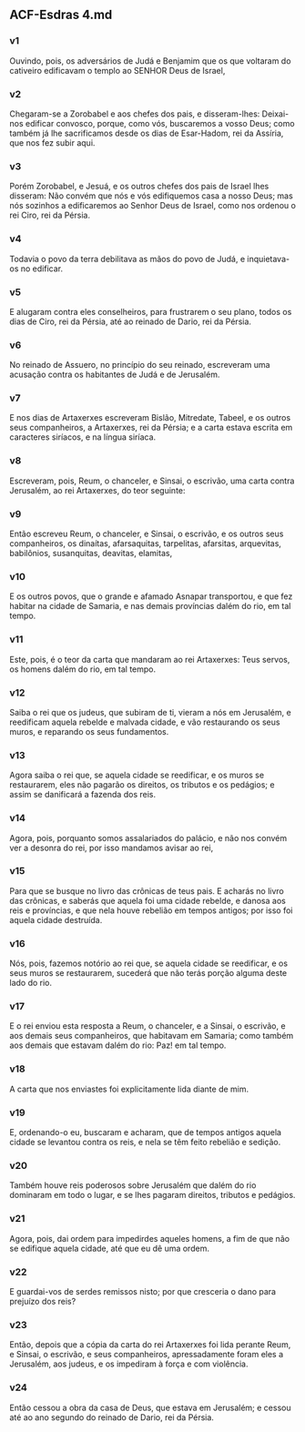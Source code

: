 ## ACF-Esdras 4.md
### v1
 Ouvindo, pois, os adversários de Judá e Benjamim que os que voltaram do cativeiro edificavam o templo ao SENHOR Deus de Israel,
### v2
 Chegaram-se a Zorobabel e aos chefes dos pais, e disseram-lhes: Deixai-nos edificar convosco, porque, como vós, buscaremos a vosso Deus; como também já lhe sacrificamos desde os dias de Esar-Hadom, rei da Assíria, que nos fez subir aqui.
### v3
 Porém Zorobabel, e Jesuá, e os outros chefes dos pais de Israel lhes disseram: Não convém que nós e vós edifiquemos casa a nosso Deus; mas nós sozinhos a edificaremos ao Senhor Deus de Israel, como nos ordenou o rei Ciro, rei da Pérsia.
### v4
 Todavia o povo da terra debilitava as mãos do povo de Judá, e inquietava-os no edificar.
### v5
 E alugaram contra eles conselheiros, para frustrarem o seu plano, todos os dias de Ciro, rei da Pérsia, até ao reinado de Dario, rei da Pérsia.
### v6
 No reinado de Assuero, no princípio do seu reinado, escreveram uma acusação contra os habitantes de Judá e de Jerusalém.
### v7
 E nos dias de Artaxerxes escreveram Bislão, Mitredate, Tabeel, e os outros seus companheiros, a Artaxerxes, rei da Pérsia; e a carta estava escrita em caracteres siríacos, e na língua siríaca.
### v8
 Escreveram, pois, Reum, o chanceler, e Sinsai, o escrivão, uma carta contra Jerusalém, ao rei Artaxerxes, do teor seguinte:
### v9
 Então escreveu Reum, o chanceler, e Sinsai, o escrivão, e os outros seus companheiros, os dinaítas, afarsaquitas, tarpelitas, afarsitas, arquevitas, babilônios, susanquitas, deavitas, elamitas,
### v10
 E os outros povos, que o grande e afamado Asnapar transportou, e que fez habitar na cidade de Samaria, e nas demais províncias dalém do rio, em tal tempo.
### v11
 Este, pois, é o teor da carta que mandaram ao rei Artaxerxes: Teus servos, os homens dalém do rio, em tal tempo.
### v12
 Saiba o rei que os judeus, que subiram de ti, vieram a nós em Jerusalém, e reedificam aquela rebelde e malvada cidade, e vão restaurando os seus muros, e reparando os seus fundamentos.
### v13
 Agora saiba o rei que, se aquela cidade se reedificar, e os muros se restaurarem, eles não pagarão os direitos, os tributos e os pedágios; e assim se danificará a fazenda dos reis.
### v14
 Agora, pois, porquanto somos assalariados do palácio, e não nos convém ver a desonra do rei, por isso mandamos avisar ao rei,
### v15
 Para que se busque no livro das crônicas de teus pais. E acharás no livro das crônicas, e saberás que aquela foi uma cidade rebelde, e danosa aos reis e províncias, e que nela houve rebelião em tempos antigos; por isso foi aquela cidade destruída.
### v16
 Nós, pois, fazemos notório ao rei que, se aquela cidade se reedificar, e os seus muros se restaurarem, sucederá que não terás porção alguma deste lado do rio.
### v17
 E o rei enviou esta resposta a Reum, o chanceler, e a Sinsai, o escrivão, e aos demais seus companheiros, que habitavam em Samaria; como também aos demais que estavam dalém do rio: Paz! em tal tempo.
### v18
 A carta que nos enviastes foi explicitamente lida diante de mim.
### v19
 E, ordenando-o eu, buscaram e acharam, que de tempos antigos aquela cidade se levantou contra os reis, e nela se têm feito rebelião e sedição.
### v20
 Também houve reis poderosos sobre Jerusalém que dalém do rio dominaram em todo o lugar, e se lhes pagaram direitos, tributos e pedágios.
### v21
 Agora, pois, dai ordem para impedirdes aqueles homens, a fim de que não se edifique aquela cidade, até que eu dê uma ordem.
### v22
 E guardai-vos de serdes remissos nisto; por que cresceria o dano para prejuízo dos reis?
### v23
 Então, depois que a cópia da carta do rei Artaxerxes foi lida perante Reum, e Sinsai, o escrivão, e seus companheiros, apressadamente foram eles a Jerusalém, aos judeus, e os impediram à força e com violência.
### v24
 Então cessou a obra da casa de Deus, que estava em Jerusalém; e cessou até ao ano segundo do reinado de Dario, rei da Pérsia.
